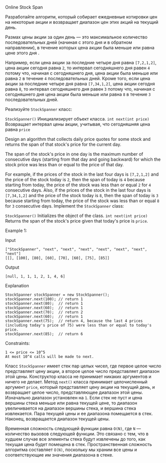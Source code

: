 Online Stock Span
<p>
Разработайте алгоритм, который собирает ежедневные котировки цен на некоторые акции и возвращает диапазон цен этих акций на текущий день.

Размах цены акции за один день — это максимальное количество последовательных дней (начиная с этого дня и в обратном направлении), в течение которых цена акции была меньше или равна цене этого дня .

Например, если цена акции за последние четыре дня равна `[7,2,1,2]`, цена акции сегодня равна `2`, то интервал сегодняшнего дня равен `4` потому что, начиная с сегодняшнего дня, цена акции была меньше или равна `2` в течение `4` последовательных дней.
Кроме того, если цена акции за последние четыре дня равна `[7,34,1,2]`,  цена акции сегодня равна `8`, то интервал сегодняшнего дня равен `3` потому что, начиная с сегодняшнего дня цена акции была меньше или равна `8` в течение `3` последовательных дней.

Реализуйте `StockSpanner` класс:

`StockSpanner()` Инициализирует объект класса.
 `int next(int price)` Возвращает интервал цены акции, учитывая, что сегодняшняя цена равна `price`

 Design an algorithm that collects daily price quotes for some stock and returns the span of that stock's price for the current day.

The span of the stock's price in one day is the maximum number of consecutive days (starting from that day and going backward) for which the stock price was less than or equal to the price of that day.

For example, if the prices of the stock in the last four days is `[7,2,1,2]` and the price of the stock today is `2`, then the span of today is `4` because starting from today, the price of the stock was less than or equal `2` for `4` consecutive days.
Also, if the prices of the stock in the last four days is `[7,34,1,2]` and the price of the stock today is `8`, then the span of today is `3` because starting from today, the price of the stock was less than or equal `8` for `3` consecutive days.
Implement the `StockSpanner` class:

`StockSpanner()` Initializes the object of the class.
`int next(int price)` Returns the span of the stock's price given that today's price is `price`.
 

Example 1:

Input
```
["StockSpanner", "next", "next", "next", "next", "next", "next", "next"]
[[], [100], [80], [60], [70], [60], [75], [85]]
```
Output
```
[null, 1, 1, 1, 2, 1, 4, 6]
```
Explanation
```
StockSpanner stockSpanner = new StockSpanner();
stockSpanner.next(100); // return 1
stockSpanner.next(80);  // return 1
stockSpanner.next(60);  // return 1
stockSpanner.next(70);  // return 2
stockSpanner.next(60);  // return 1
stockSpanner.next(75);  // return 4, because the last 4 prices (including today's price of 75) were less than or equal to today's price.
stockSpanner.next(85);  // return 6
```
Constraints:
```
1 <= price <= 10^5
At most 10^4 calls will be made to next.
```
Класс `StockSpanner` имеет стек пар целых чисел, где первое целое число представляет цену акции, а второе целое число представляет диапазон этой цены.
Конструктор класса не принимает никаких аргументов и ничего не делает.
Метод `next()` класса принимает целочисленный аргумент `price`, который представляет цену акции на текущий день, и возвращает целое число, представляющее диапазон этой цены.
Изначально диапазон установлен на `1`.
Если стек не пуст и цена вершины стека меньше или равна текущей цене, то диапазон увеличивается на диапазон вершины стека, и вершина стека извлекается.
Пара текущей цены и ее диапазона помещается в стек.
Наконец, возвращается диапазон текущей цены.

Временная сложность следующей функции равна `O(N)`, где `N` — количество вызовов следующей функции. Это связано с тем, что в худшем случае все элементы стека будут извлечены до того, как текущая цена будет помещена в стек.
Пространственная сложность алгоритма составляет `O(N)`, поскольку мы храним все цены и соответствующие им значения диапазона в стеке.
</p>
